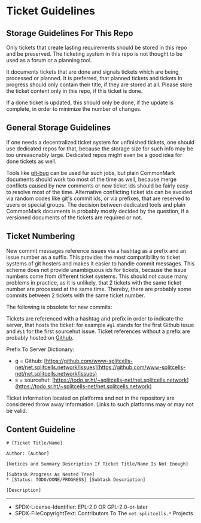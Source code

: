 # Ticket Guidelines

## Storage Guidelines For This Repo

Only tickets that create lasting requirements should be stored in this repo
and be preserved.
The ticketing system in this repo is not thought to be used
as a forum or a planning tool.

It documents tickets that are done and signals tickets which
are being processed or planned.
It is preferred, that planned tickets and tickets in progress should only
contain their title,
if they are stored at all.
Please store the ticket content only in this repo,
if this ticket is done.

If a done ticket is updated, this should only be done, if the update is complete,
in order to minimize the number of changes.

## General Storage Guidelines

If one needs a decentralized ticket system for unfinished tickets,
one should use dedicated repos for that,
because the storage size for such info may be too unreasonably large.
Dedicated repos might even be a good idea for done tickets as well.

Tools like [git-bug](https://github.com/MichaelMure/git-bug)
can be used fur such jobs,
but plain CommonMark documents should work too most of the time as well,
because merge conflicts caused by new comments or new ticket ids should be fairly easy to resolve most of the time.
Alternative conflicting ticket ids can be avoided via random codes like git's commit ids,
or via prefixes, that are reserved to users or special groups.
The decision between dedicated tools and plain CommonMark documents is probably mostly decided by the question,
if a versioned documents of the tickets are required or not.

## Ticket Numbering

New commit messages reference issues via a hashtag as a prefix and an issue number as a suffix.
This provides the most compatibility to ticket systems of git hosters and
makes it easier to handle commit messages.
This scheme does not provide unambiguous ids for tickets,
because the issue numbers come from different ticket systems.
This should not cause many problems in practice,
as it is unlikely, that 2 tickets with the same ticket number are processed at the same time.
Thereby, there are probably some commits between 2 tickets with the same ticket number.

The following is obsolete for new commits:

Tickets are referenced with a hashtag and prefix in order to indicate the
server, that hosts the ticket:
for example `#g1` stands for the first Github issue and `#s1` for the first
sourcehut issue.
Ticket references without a prefix are probably hosted on
[Github](https://github.com/www-splitcells-net/net.splitcells.network/issues).

Prefix To Server Dictionary:
* g = Github: [https://github.com/www-splitcells-net/net.splitcells.network/issues](https://github.com/www-splitcells-net/net.splitcells.network/issues)
* s = sourcehut: [https://todo.sr.ht/~splitcells-net/net.splitcells.network](https://todo.sr.ht/~splitcells-net/net.splitcells.network)

Ticket information located on platforms and not in the repository are
considered throw away information.
Links to such platforms may or may not be valid.

## Content Guideline

```
# [Ticket Title/Name]

Author: [Author]

[Notices and Summary Description If Ticket Title/Name Is Not Enough]

[Subtask Progress As Nested Tree]
* [Status: TODO/DONE/PROGRESS] [Subtask Description]

[Description]
```

----
* SPDX-License-Identifier: EPL-2.0 OR GPL-2.0-or-later
* SPDX-FileCopyrightText: Contributors To The `net.splitcells.*` Projects